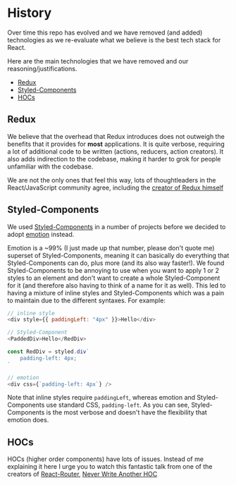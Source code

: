 # History

Over time this repo has evolved and we have removed (and added) technologies as we re-evaluate what we believe is the best tech stack for React.

Here are the main technologies that we have removed and our reasoning/justifications.

- [Redux](#redux)
- [Styled-Components](#styled-components)
- [HOCs](#hocs)

## Redux

We believe that the overhead that Redux introduces does not outweigh the benefits that it provides for **most** applications. It is quite verbose, requiring a lot of additional code to be written (actions, reducers, action creators). It also adds indirection to the codebase, making it harder to grok for people unfamiliar with the codebase.

We are not the only ones that feel this way, lots of thoughtleaders in the React/JavaScript community agree, including the [creator of Redux himself](https://medium.com/@dan_abramov/you-might-not-need-redux-be46360cf367)

## Styled-Components

We used [Styled-Components](https://github.com/styled-components/styled-components) in a number of projects before we decided to adopt [emotion](https://github.com/emotion-js/emotion) instead.

Emotion is a ~99% (I just made up that number, please don't quote me) superset of Styled-Components, meaning it can basically do everything that Styled-Components can do, plus more (and its also way faster!). We found Styled-Components to be annoying to use when you want to apply 1 or 2 styles to an element and don't want to create a whole Styled-Component for it (and therefore also having to think of a name for it as well). This led to having a mixture of inline styles and Styled-Components which was a pain to maintain due to the different syntaxes. For example:

```javascript
// inline style
<div style={{ paddingLeft: "4px" }}>Hello</div>
```

```javascript
// Styled-Component
<PaddedDiv>Hello</RedDiv>

const RedDiv = styled.div`
    padding-left: 4px;
`
```

```javascript
// emotion
<div css={`padding-left: 4px`} />
```

Note that inline styles require `paddingLeft`, whereas emotion and Styled-Components use standard CSS, `padding-left`. As you can see, Styled-Components is the most verbose and doesn't have the flexibility that emotion does.

## HOCs

HOCs (higher order components) have lots of issues. Instead of me explaining it here I urge you to watch this fantastic talk from one of the creators of [React-Router](https://github.com/ReactTraining/react-router), [Never Write Another HOC](https://www.youtube.com/watch?v=BcVAq3YFiuc)
